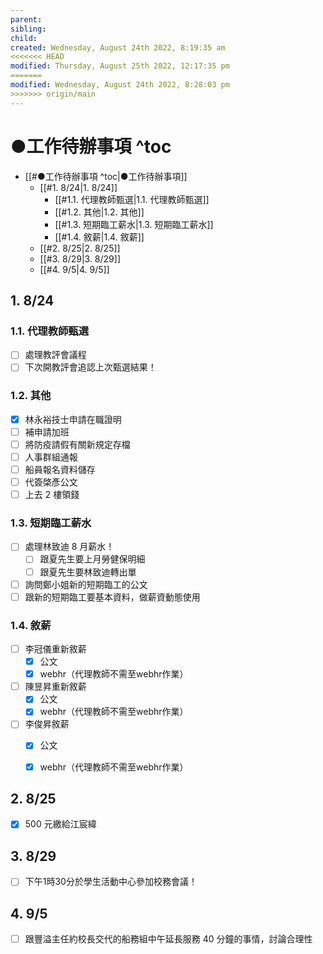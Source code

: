 ```yaml
---
parent: 
sibling: 
child: 
created: Wednesday, August 24th 2022, 8:19:35 am
<<<<<<< HEAD
modified: Thursday, August 25th 2022, 12:17:35 pm
=======
modified: Wednesday, August 24th 2022, 8:28:03 pm
>>>>>>> origin/main
---
```

# ●工作待辦事項 ^toc

- [[#●工作待辦事項 ^toc|●工作待辦事項]]
	- [[#1. 8/24|1. 8/24]]
		- [[#1.1. 代理教師甄選|1.1. 代理教師甄選]]
		- [[#1.2. 其他|1.2. 其他]]
		- [[#1.3. 短期臨工薪水|1.3. 短期臨工薪水]]
		- [[#1.4. 敘薪|1.4. 敘薪]]
	- [[#2. 8/25|2. 8/25]]
	- [[#3. 8/29|3. 8/29]]
	- [[#4. 9/5|4. 9/5]]
## 1. 8/24
### 1.1. 代理教師甄選
- [ ] 處理教評會議程
- [ ] 下次開教評會追認上次甄選結果！

### 1.2. 其他
- [x] 林永裕技士申請在職證明
- [ ] 補申請加班
- [ ] 將防疫請假有關新規定存檔
- [ ] 人事群組通報
- [ ] 船員報名資料儲存
- [ ] 代簽棨彥公文
- [ ] 上去 2 樓領錢

### 1.3. 短期臨工薪水
- [ ] 處理林致迪 8 月薪水！
	- [ ] 跟夏先生要上月勞健保明細
	- [ ] 跟夏先生要林致迪轉出單
- [ ] 詢問鄭小姐新的短期臨工的公文
- [ ] 跟新的短期臨工要基本資料，做薪資動態使用

### 1.4. 敘薪
- [ ] 李冠儀重新敘薪
	- [x] 公文
	- [x] webhr（代理教師不需至webhr作業）
- [ ] 陳昱昇重新敘薪
	- [x] 公文
	- [x] webhr（代理教師不需至webhr作業）
- [ ] 李俊昇敘薪
	- [x] 公文
	- [x] webhr（代理教師不需至webhr作業）


## 2. 8/25
- [x] 500 元繳給江宸緯


## 3. 8/29
- [ ] 下午1時30分於學生活動中心參加校務會議！

## 4. 9/5
- [ ] 跟豐溢主任約校長交代的船務組中午延長服務 40 分鐘的事情，討論合理性


